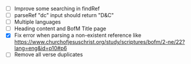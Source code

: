 - [ ] Improve some searching in findRef
- [ ] parseRef "dc" input should return "D&C"
- [ ] Multiple languages
- [ ] Heading content and BofM Title page
- [x] Fix error when parsing a non-existent reference like
      https://www.churchofjesuschrist.org/study/scriptures/bofm/2-ne/22?lang=eng&id=p10#p6
- [ ] Remove all verse duplicates
